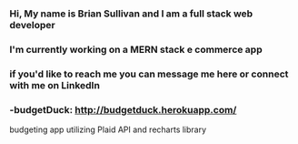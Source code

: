 ### Hi, My name is Brian Sullivan and I am a full stack web developer
### I'm currently working on a MERN stack e commerce app
### if you'd like to reach me you can message me here or connect with me on LinkedIn

### -budgetDuck: http://budgetduck.herokuapp.com/
budgeting app utilizing Plaid API and recharts library


<!--
**bsullit/bsullit** is a ✨ _special_ ✨ repository because its `README.md` (this file) appears on your GitHub profile.

Here are some ideas to get you started:

- 🔭 I’m currently working on ...
- 🌱 I’m currently learning ...
- 👯 I’m looking to collaborate on ...
- 🤔 I’m looking for help with ...
- 💬 Ask me about ...
- 📫 How to reach me: ...
- 😄 Pronouns: ...
- ⚡ Fun fact: ...
-->
